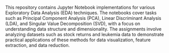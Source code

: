 This repository contains Jupyter Notebook implementations for various Exploratory Data Analysis (EDA) techniques. The notebooks cover tasks such as Principal Component Analysis (PCA), Linear Discriminant Analysis (LDA), and Singular Value Decomposition (SVD), with a focus on understanding data structure and dimensionality. The assignments involve analyzing datasets such as stock returns and leukemia data to demonstrate practical applications of these methods for data visualization, feature extraction, and data reduction.
